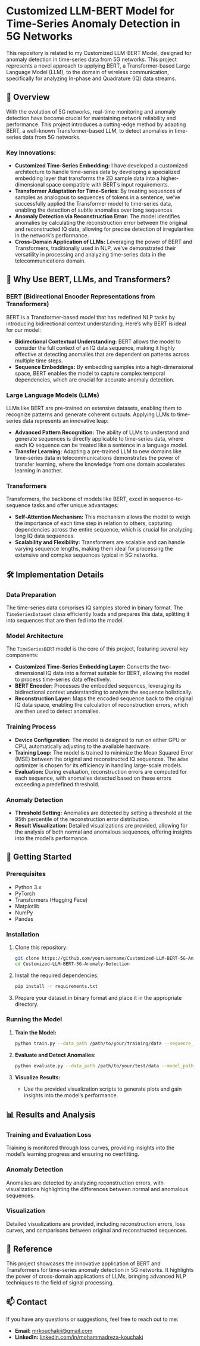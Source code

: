# Customized LLM-BERT Model for Time-Series Anomaly Detection in 5G Networks

This repository is related to my Customized LLM-BERT Model, designed for anomaly detection in time-series data from 5G networks. This project represents a novel approach to applying BERT, a Transformer-based Large Language Model (LLM), to the domain of wireless communication, specifically for analyzing In-phase and Quadrature (IQ) data streams.

## 📜 Overview

With the evolution of 5G networks, real-time monitoring and anomaly detection have become crucial for maintaining network reliability and performance. This project introduces a cutting-edge method by adapting BERT, a well-known Transformer-based LLM, to detect anomalies in time-series data from 5G networks.

### Key Innovations:
- **Customized Time-Series Embedding:** I have developed a customized architecture to handle time-series data by developing a specialized embedding layer that transforms the 2D sample data into a higher-dimensional space compatible with BERT’s input requirements.
- **Transformer Adaptation for Time-Series:** By treating sequences of samples as analogous to sequences of tokens in a sentence, we’ve successfully applied the Transformer model to time-series data, enabling the detection of subtle anomalies over long sequences.
- **Anomaly Detection via Reconstruction Error:** The model identifies anomalies by calculating the reconstruction error between the original and reconstructed IQ data, allowing for precise detection of irregularities in the network’s performance.
- **Cross-Domain Application of LLMs:** Leveraging the power of BERT and Transformers, traditionally used in NLP, we’ve demonstrated their versatility in processing and analyzing time-series data in the telecommunications domain.

## 🧠 Why Use BERT, LLMs, and Transformers?

### BERT (Bidirectional Encoder Representations from Transformers)

BERT is a Transformer-based model that has redefined NLP tasks by introducing bidirectional context understanding. Here’s why BERT is ideal for our model:

- **Bidirectional Contextual Understanding:** BERT allows the model to consider the full context of an IQ data sequence, making it highly effective at detecting anomalies that are dependent on patterns across multiple time steps.
- **Sequence Embeddings:** By embedding samples into a high-dimensional space, BERT enables the model to capture complex temporal dependencies, which are crucial for accurate anomaly detection.

### Large Language Models (LLMs)

LLMs like BERT are pre-trained on extensive datasets, enabling them to recognize patterns and generate coherent outputs. Applying LLMs to time-series data represents an innovative leap:

- **Advanced Pattern Recognition:** The ability of LLMs to understand and generate sequences is directly applicable to time-series data, where each IQ sequence can be treated like a sentence in a language model.
- **Transfer Learning:** Adapting a pre-trained LLM to new domains like time-series data in telecommunications demonstrates the power of transfer learning, where the knowledge from one domain accelerates learning in another.

### Transformers

Transformers, the backbone of models like BERT, excel in sequence-to-sequence tasks and offer unique advantages:

- **Self-Attention Mechanism:** This mechanism allows the model to weigh the importance of each time step in relation to others, capturing dependencies across the entire sequence, which is crucial for analyzing long IQ data sequences.
- **Scalability and Flexibility:** Transformers are scalable and can handle varying sequence lengths, making them ideal for processing the extensive and complex sequences typical in 5G networks.

## 🛠️ Implementation Details

### Data Preparation

The time-series data comprises IQ samples stored in binary format. The `TimeSeriesDataset` class efficiently loads and prepares this data, splitting it into sequences that are then fed into the model.

### Model Architecture

The `TimeSeriesBERT` model is the core of this project, featuring several key components:

- **Customized Time-Series Embedding Layer:** Converts the two-dimensional IQ data into a format suitable for BERT, allowing the model to process time-series data effectively.
- **BERT Encoder:** Processes the embedded sequences, leveraging its bidirectional context understanding to analyze the sequence holistically.
- **Reconstruction Layer:** Maps the encoded sequence back to the original IQ data space, enabling the calculation of reconstruction errors, which are then used to detect anomalies.

### Training Process

- **Device Configuration:** The model is designed to run on either GPU or CPU, automatically adjusting to the available hardware.
- **Training Loop:** The model is trained to minimize the Mean Squared Error (MSE) between the original and reconstructed IQ sequences. The `Adam` optimizer is chosen for its efficiency in handling large-scale models.
- **Evaluation:** During evaluation, reconstruction errors are computed for each sequence, with anomalies detected based on these errors exceeding a predefined threshold.

### Anomaly Detection

- **Threshold Setting:** Anomalies are detected by setting a threshold at the 95th percentile of the reconstruction error distribution.
- **Result Visualization:** Detailed visualizations are provided, allowing for the analysis of both normal and anomalous sequences, offering insights into the model’s performance.

## 🚀 Getting Started

### Prerequisites

- Python 3.x
- PyTorch
- Transformers (Hugging Face)
- Matplotlib
- NumPy
- Pandas

### Installation

1. Clone this repository:
    ```bash
    git clone https://github.com/yourusername/Customized-LLM-BERT-5G-Anomaly-Detection.git
    cd Customized-LLM-BERT-5G-Anomaly-Detection
    ```

2. Install the required dependencies:
    ```bash
    pip install -r requirements.txt
    ```

3. Prepare your dataset in binary format and place it in the appropriate directory.

### Running the Model

1. **Train the Model:**
    ```bash
    python train.py --data_path /path/to/your/training/data --sequence_length 100 --batch_size 256 --epochs 20
    ```

2. **Evaluate and Detect Anomalies:**
    ```bash
    python evaluate.py --data_path /path/to/your/test/data --model_path /path/to/saved/model --threshold 0.95
    ```

3. **Visualize Results:**
    - Use the provided visualization scripts to generate plots and gain insights into the model’s performance.

## 📊 Results and Analysis

### Training and Evaluation Loss
Training is monitored through loss curves, providing insights into the model’s learning progress and ensuring no overfitting.

### Anomaly Detection
Anomalies are detected by analyzing reconstruction errors, with visualizations highlighting the differences between normal and anomalous sequences.

### Visualization
Detailed visualizations are provided, including reconstruction errors, loss curves, and comparisons between original and reconstructed sequences.

## 📝 Reference

This project showcases the innovative application of BERT and Transformers for time-series anomaly detection in 5G networks. It highlights the power of cross-domain applications of LLMs, bringing advanced NLP techniques to the field of signal processing.

## 📫 Contact

If you have any questions or suggestions, feel free to reach out to me:

- **Email:** [mrkouchakii@gmail.com](mailto:mrkouchakii@gmail.com)
- **LinkedIn:** [linkedin.com/in/mohammadreza-kouchaki](https://www.linkedin.com/in/mohammadreza-kouchaki/)
